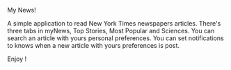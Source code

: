 My News!

A simple application to read New York Times newspapers articles. There's three tabs in myNews, Top Stories, Most Popular and Sciences. You can search an article with yours personal preferences. You can set notifications to knows when a new article with yours preferences is post.

Enjoy !
